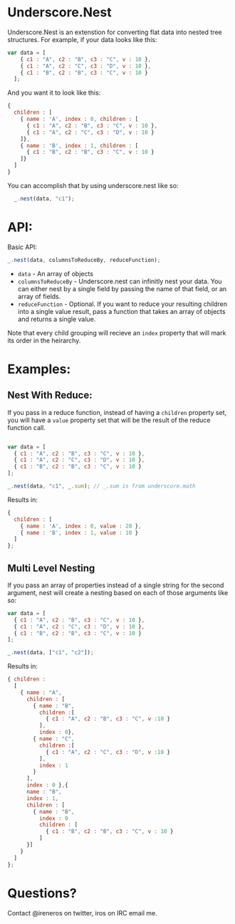 Underscore.Nest
================

Underscore.Nest is an extenstion for converting flat data into nested tree structures.
For example, if your data looks like this:

```javascript
var data = [
    { c1 : "A", c2 : "B", c3 : "C", v : 10 },
    { c1 : "A", c2 : "C", c3 : "D", v : 10 },
    { c1 : "B", c2 : "B", c3 : "C", v : 10 }
  ];
```

And you want it to look like this:

```javascript
{
  children : [
    { name : 'A', index : 0, children : [
      { c1 : "A", c2 : "B", c3 : "C", v : 10 },
      { c1 : "A", c2 : "C", c3 : "D", v : 10 }
    ]},
    { name : 'B', index : 1, children : [
      { c1 : "B", c2 : "B", c3 : "C", v : 10 }
    ]}
  ]
}
```

You can accomplish that by using underscore.nest like so:

```javascript
  _.nest(data, "c1");
```

# API:

Basic API:

```javascript
_.nest(data, columnsToReduceBy, reduceFunction);
```

* `data` - An array of objects
* `columnsToReduceBy` - Underscore.nest can infinitly nest your data. You can either nest by a single field
  by passing the name of that field, or an array of fields.
* `reduceFunction` - Optional. If you want to reduce your resulting children into a single value result,
  pass a function that takes an array of objects and returns a single value.

Note that every child grouping will recieve an `index` property that will mark its order in the heirarchy.

# Examples:

## Nest With Reduce:

If you pass in a reduce function, instead of having a `children` property set, you will
have a `value` property set that will be the result of the reduce function call.

```javascript

var data = [
  { c1 : "A", c2 : "B", c3 : "C", v : 10 },
  { c1 : "A", c2 : "C", c3 : "D", v : 10 },
  { c1 : "B", c2 : "B", c3 : "C", v : 10 }
];

_.nest(data, "c1", _.sum); // _.sum is from underscore.math
```

Results in:

```javascript
{
  children : [
    { name : 'A', index : 0, value : 20 },
    { name : 'B', index : 1, value : 10 }
  ]
};
```

## Multi Level Nesting

If you pass an array of properties instead of a single string for the second argument, nest will
create a nesting based on each of those arguments like so:

```javascript
var data = [
  { c1 : "A", c2 : "B", c3 : "C", v : 10 },
  { c1 : "A", c2 : "C", c3 : "D", v : 10 },
  { c1 : "B", c2 : "B", c3 : "C", v : 10 }
];

_.nest(data, ["c1", "c2"]);
```

Results in:

``` javascript
{ children :
  [
    { name : "A",
      children : [
        { name : "B",
          children :[
            { c1 : "A", c2 : "B", c3 : "C", v :10 }
          ],
          index : 0},
        { name : "C", 
          children :[
            { c1 : "A", c2 : "C", c3 : "D", v :10 }
          ],
          index : 1
        }
      ],
      index : 0 },{
      name : "B",
      index : 1,
      children : [
        { name : "B",
          index : 0
          children : [
            { c1 : "B", c2 : "B", c3 : "C", v : 10 }
          ]
      }]
    }
  ]
};
```

# Questions? 
Contact @ireneros on twitter, iros on IRC email me.

